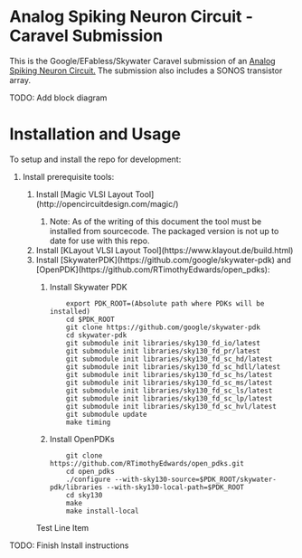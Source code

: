 # Analog Spiking Neuron Circuit - Caravel Submission

This is the Google/EFabless/Skywater Caravel submission of an [Analog Spiking Neuron Circuit.](https://ieeexplore.ieee.org/document/9184447) The submission also includes a SONOS transistor array. 

TODO: Add block diagram

[comment]: <> (<p align=”center”>)
[comment]: <> (<img src="/doc/ciic_harness.png" width="75%" height="75%"> )
[comment]: <> (</p>)

# Installation and Usage
To setup and install the repo for development:</br>
<ol>
	<li>Install prerequisite tools:</li>
	<ol>
		<li>Install [Magic VLSI Layout Tool](http://opencircuitdesign.com/magic/)</li>
			<ol>
				<li>Note: As of the writing of this document the tool must be installed from sourcecode. The packaged version is not up to date for use with this repo.</li>
			</ol>
		<li>Install [KLayout VLSI Layout Tool](https://www.klayout.de/build.html)</li>
		<li>Install [SkywaterPDK](https://github.com/google/skywater-pdk) and [OpenPDK](https://github.com/RTimothyEdwards/open_pdks):</li>
			<ol>
				<li>Install Skywater PDK</li>
				
		export PDK_ROOT=(Absolute path where PDKs will be installed)
		cd $PDK_ROOT
		git clone https://github.com/google/skywater-pdk
		cd skywater-pdk
		git submodule init libraries/sky130_fd_io/latest
		git submodule init libraries/sky130_fd_pr/latest
		git submodule init libraries/sky130_fd_sc_hd/latest
		git submodule init libraries/sky130_fd_sc_hdll/latest
		git submodule init libraries/sky130_fd_sc_hs/latest
		git submodule init libraries/sky130_fd_sc_ms/latest
		git submodule init libraries/sky130_fd_sc_ls/latest
		git submodule init libraries/sky130_fd_sc_lp/latest
		git submodule init libraries/sky130_fd_sc_hvl/latest
		git submodule update
		make timing
<li>Install OpenPDKs</li>

		git clone https://github.com/RTimothyEdwards/open_pdks.git
		cd open_pdks
		./configure --with-sky130-source=$PDK_ROOT/skywater-pdk/libraries --with-sky130-local-path=$PDK_ROOT
		cd sky130
		make
		make install-local
</ol>
		</li> Test Line Item </li>
	</ol>
</ol>
 
TODO: Finish Install instructions

